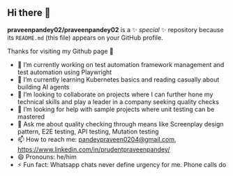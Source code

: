## Hi there 👋

**praveenpandey02/praveenpandey02** is a ✨ _special_ ✨ repository because its `README.md` (this file) appears on your GitHub profile.

Thanks for visiting my Github page 🙂

- 🔭 I’m currently working on test automation framework management and test automation using Playwright
- 🌱 I’m currently learning Kubernetes basics and reading casually about building AI agents
- 👯 I’m looking to collaborate on projects where I can further hone my technical skills and play a leader in a company seeking quality checks
- 🤔 I’m looking for help with sample projects where unit testing can be mastered
- 💬 Ask me about quality checking through means like Screenplay design pattern, E2E testing, API testing, Mutation testing
- 📫 How to reach me: pandeypraveen0204@gmail.com, https://www.linkedin.com/in/prudentpraveenpandey/
- 😄 Pronouns: he/him
- ⚡ Fun fact: Whatsapp chats never define urgency for me. Phone calls do
